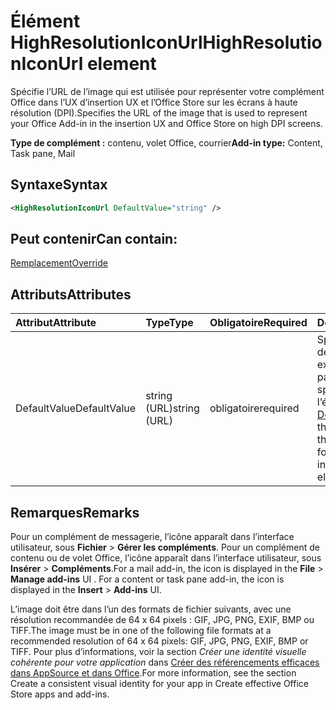 # <a name="highresolutioniconurl-element"></a><span data-ttu-id="43fc6-101">Élément HighResolutionIconUrl</span><span class="sxs-lookup"><span data-stu-id="43fc6-101">HighResolutionIconUrl element</span></span>

<span data-ttu-id="43fc6-102">Spécifie l’URL de l’image qui est utilisée pour représenter votre complément Office dans l’UX d’insertion UX et l’Office Store sur les écrans à haute résolution (DPI).</span><span class="sxs-lookup"><span data-stu-id="43fc6-102">Specifies the URL of the image that is used to represent your Office Add-in in the insertion UX and Office Store on high DPI screens.</span></span>

<span data-ttu-id="43fc6-103">**Type de complément :** contenu, volet Office, courrier</span><span class="sxs-lookup"><span data-stu-id="43fc6-103">**Add-in type:** Content, Task pane, Mail</span></span>

## <a name="syntax"></a><span data-ttu-id="43fc6-104">Syntaxe</span><span class="sxs-lookup"><span data-stu-id="43fc6-104">Syntax</span></span>

```XML
<HighResolutionIconUrl DefaultValue="string" />
```

## <a name="can-contain"></a><span data-ttu-id="43fc6-105">Peut contenir</span><span class="sxs-lookup"><span data-stu-id="43fc6-105">Can contain:</span></span>

[<span data-ttu-id="43fc6-106">Remplacement</span><span class="sxs-lookup"><span data-stu-id="43fc6-106">Override</span></span>](override.md)

## <a name="attributes"></a><span data-ttu-id="43fc6-107">Attributs</span><span class="sxs-lookup"><span data-stu-id="43fc6-107">Attributes</span></span>

|<span data-ttu-id="43fc6-108">**Attribut**</span><span class="sxs-lookup"><span data-stu-id="43fc6-108">**Attribute**</span></span>|<span data-ttu-id="43fc6-109">**Type**</span><span class="sxs-lookup"><span data-stu-id="43fc6-109">**Type**</span></span>|<span data-ttu-id="43fc6-110">**Obligatoire**</span><span class="sxs-lookup"><span data-stu-id="43fc6-110">**Required**</span></span>|<span data-ttu-id="43fc6-111">**Description**</span><span class="sxs-lookup"><span data-stu-id="43fc6-111">**Description**</span></span>|
|:-----|:-----|:-----|:-----|
|<span data-ttu-id="43fc6-112">DefaultValue</span><span class="sxs-lookup"><span data-stu-id="43fc6-112">DefaultValue</span></span>|<span data-ttu-id="43fc6-113">string (URL)</span><span class="sxs-lookup"><span data-stu-id="43fc6-113">string (URL)</span></span>|<span data-ttu-id="43fc6-114">obligatoire</span><span class="sxs-lookup"><span data-stu-id="43fc6-114">required</span></span>|<span data-ttu-id="43fc6-115">Spécifie la valeur par défaut de ce paramètre, exprimée pour les paramètres régionaux spécifiés dans l’élément [DefaultLocale](defaultlocale.md).</span><span class="sxs-lookup"><span data-stu-id="43fc6-115">Specifies the default value for this setting, expressed for the locale specified in the [DefaultLocale](defaultlocale.md) element.</span></span>|

## <a name="remarks"></a><span data-ttu-id="43fc6-116">Remarques</span><span class="sxs-lookup"><span data-stu-id="43fc6-116">Remarks</span></span>

<span data-ttu-id="43fc6-p101">Pour un complément de messagerie, l’icône apparaît dans l’interface utilisateur, sous **Fichier**  >  **Gérer les compléments**. Pour un complément de contenu ou de volet Office, l’icône apparaît dans l’interface utilisateur, sous **Insérer**  >  **Compléments**.</span><span class="sxs-lookup"><span data-stu-id="43fc6-p101">For a mail add-in, the icon is displayed in the  **File** > **Manage add-ins** UI . For a content or task pane add-in, the icon is displayed in the **Insert** > **Add-ins** UI.</span></span>

<span data-ttu-id="43fc6-119">L’image doit être dans l’un des formats de fichier suivants, avec une résolution recommandée de 64 x 64 pixels : GIF, JPG, PNG, EXIF, BMP ou TIFF.</span><span class="sxs-lookup"><span data-stu-id="43fc6-119">The image must be in one of the following file formats at a recommended resolution of 64 x 64 pixels: GIF, JPG, PNG, EXIF, BMP or TIFF.</span></span> <span data-ttu-id="43fc6-120">Pour plus d’informations, voir la section _Créer une identité visuelle cohérente pour votre application_ dans [Créer des référencements efficaces dans AppSource et dans Office](https://docs.microsoft.com/office/dev/store/create-effective-office-store-listings).</span><span class="sxs-lookup"><span data-stu-id="43fc6-120">For more information, see the section  Create a consistent visual identity for your app in Create effective Office Store apps and add-ins.</span></span>
